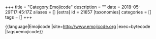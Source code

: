 +++
title = "Category:Emojicode"
description = ""
date = 2018-05-29T17:45:17Z
aliases = []
[extra]
id = 21857
[taxonomies]
categories = []
tags = []
+++

{{language|Emojicode
|site=http://www.emojicode.org
|exec=bytecode
|tags=emojicode}}
